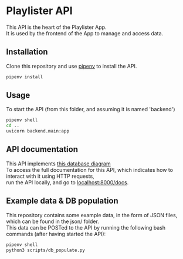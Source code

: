 # Playlister API

This API is the heart of the Playlister App.  
It is used by the frontend of the App to manage and access data. 

## Installation

Clone this repository and use [pipenv](https://pipenv.pypa.io/en/latest/) to install the API.

```bash
pipenv install
```

## Usage

To start the API (from this folder, and assuming it is named 'backend')

```bash
pipenv shell
cd ..
uvicorn backend.main:app
```

## API documentation

This API implements [this database diagram](https://dbdiagram.io/d/6266fc5895e7f23c616dff16)  
To access the full documentation for this API, which indicates how to interact with it using HTTP requests,  
run the API locally, and go to [localhost:8000/docs](localhost:8000/docs).

## Example data & DB population

This repository contains some example data, in the form of JSON files,  
which can be found in the json/ folder.  
This data can be POSTed to the API by running the following bash commands (after having started the API): 

```bash
pipenv shell
python3 scripts/db_populate.py
```